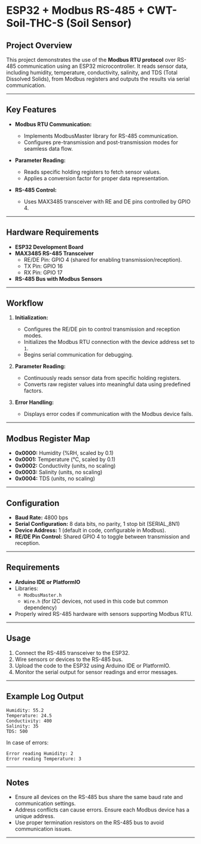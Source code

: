 # ESP32 + Modbus RS-485 + CWT-Soil-THC-S (Soil Sensor)

## Project Overview
This project demonstrates the use of the **Modbus RTU protocol** over RS-485 communication using an ESP32 microcontroller. It reads sensor data, including humidity, temperature, conductivity, salinity, and TDS (Total Dissolved Solids), from Modbus registers and outputs the results via serial communication.

---

## Key Features
- **Modbus RTU Communication:**
  - Implements ModbusMaster library for RS-485 communication.
  - Configures pre-transmission and post-transmission modes for seamless data flow.

- **Parameter Reading:**
  - Reads specific holding registers to fetch sensor values.
  - Applies a conversion factor for proper data representation.

- **RS-485 Control:**
  - Uses MAX3485 transceiver with RE and DE pins controlled by GPIO 4.

---

## Hardware Requirements
- **ESP32 Development Board**
- **MAX3485 RS-485 Transceiver**
  - RE/DE Pin: GPIO 4 (shared for enabling transmission/reception).
  - TX Pin: GPIO 16
  - RX Pin: GPIO 17
- **RS-485 Bus with Modbus Sensors**

---

## Workflow
1. **Initialization:**
   - Configures the RE/DE pin to control transmission and reception modes.
   - Initializes the Modbus RTU connection with the device address set to `1`.
   - Begins serial communication for debugging.

2. **Parameter Reading:**
   - Continuously reads sensor data from specific holding registers.
   - Converts raw register values into meaningful data using predefined factors.

3. **Error Handling:**
   - Displays error codes if communication with the Modbus device fails.

---

## Modbus Register Map
- **0x0000:** Humidity (%RH, scaled by 0.1)
- **0x0001:** Temperature (°C, scaled by 0.1)
- **0x0002:** Conductivity (units, no scaling)
- **0x0003:** Salinity (units, no scaling)
- **0x0004:** TDS (units, no scaling)

---

## Configuration
- **Baud Rate:** 4800 bps
- **Serial Configuration:** 8 data bits, no parity, 1 stop bit (SERIAL_8N1)
- **Device Address:** 1 (default in code, configurable in Modbus).
- **RE/DE Pin Control:** Shared GPIO 4 to toggle between transmission and reception.

---

## Requirements
- **Arduino IDE or PlatformIO**
- Libraries:
  - `ModbusMaster.h`
  - `Wire.h` (for I2C devices, not used in this code but common dependency)
- Properly wired RS-485 hardware with sensors supporting Modbus RTU.

---

## Usage
1. Connect the RS-485 transceiver to the ESP32.
2. Wire sensors or devices to the RS-485 bus.
3. Upload the code to the ESP32 using Arduino IDE or PlatformIO.
4. Monitor the serial output for sensor readings and error messages.

---

## Example Log Output
```
Humidity: 55.2
Temperature: 24.5
Conductivity: 400
Salinity: 35
TDS: 500
```

In case of errors:
```
Error reading Humidity: 2
Error reading Temperature: 3
```

---

## Notes
- Ensure all devices on the RS-485 bus share the same baud rate and communication settings.
- Address conflicts can cause errors. Ensure each Modbus device has a unique address.
- Use proper termination resistors on the RS-485 bus to avoid communication issues.

---
